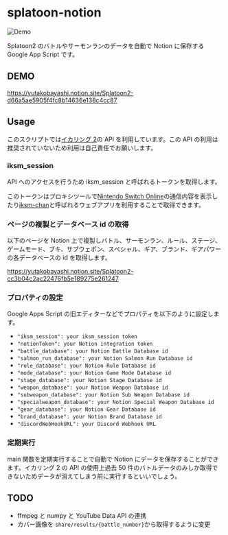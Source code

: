 # splatoon-notion

![Demo](https://user-images.githubusercontent.com/91340399/165035050-f2f67d16-780d-47d8-911a-40c476f39442.jpg)

Splatoon2 のバトルやサーモンランのデータを自動で Notion に保存する Google App Script です。

## DEMO

https://yutakobayashi.notion.site/Splatoon2-d66a5ae5905f4fc8b14636e138c4cc87

## Usage

このスクリプトでは[イカリング 2](https://www.nintendo.co.jp/switch/aab6a/online/index.html)の API を利用しています。この API の利用は推奨されていないため利用は自己責任でお願いします。

### iksm_session

API へのアクセスを行うため iksm_session と呼ばれるトークンを取得します。

このトークンはプロキシツールで[Nintendo Switch Online](https://www.nintendo.co.jp/hardware/switch/onlineservice/app/)の通信内容を表示したり[iksm-chan](https://iksm.vercel.app/)と呼ばれるウェブアプリを利用することで取得できます。

### ページの複製とデータベース id の取得

以下のページを Notion 上で複製しバトル、サーモンラン、ルール、ステージ、ゲームモード、ブキ、サブウェポン、スペシャル、ギア、ブランド、ギアパワーの各データベースの id を取得します。

https://yutakobayashi.notion.site/Splatoon2-cc3b04c2ac22476fb5e189275e261247

### プロパティの設定

Google Apps Script の旧エディターなどでプロパティを以下のように設定します。

- `"iksm_session": your iksm_session token`
- `"notionToken": your Notion integration token`
- `"battle_database": your Notion Battle Database id`
- `"salmon_run_database": your Notion Salmon Run Database id`
- `"rule_database": your Notion Rule Database id`
- `"mode_database": your Notion Game Mode Database id`
- `"stage_database": your Notion Stage Database id`
- `"weapon_database": your Notion Weapon Database id`
- `"subweapon_database": your Notion Sub Weapon Database id`
- `"specialweapon_database": your Notion Special Weapon Database id`
- `"gear_database": your Notion Gear Database id`
- `"brand_database": your Notion Brand Database id`
- `"discordWebHookURL": your Discord Webhook URL`

### 定期実行

main 関数を定期実行することで自動で Notion にデータを保存することができます。イカリング 2 の API の使用上過去 50 件のバトルデータのみしか取得できないためデータが消えてしまう前に実行するといいでしょう。

## TODO

- ffmpeg と numpy と YouTube Data API の連携
- カバー画像を `share/results/{battle_number}`から取得するように変更
